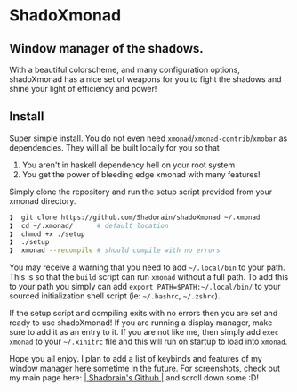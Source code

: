 # ShadoXmonad

## Window manager of the shadows.

With a beautiful colorscheme, and many configuration options, shadoXmonad
has a nice set of weapons for you to fight the shadows and shine your light
of efficiency and power!

## Install

Super simple install. You do not even need `xmonad`/`xmonad-contrib`/`xmobar`
as dependencies. They will all be built locally for you so that

1. You aren't in haskell dependency hell on your root system
2. You get the power of bleeding edge xmonad with many features!

Simply clone the repository and run the setup script provided from your xmonad
directory.

```bash
❱  git clone https://github.com/Shadorain/shadoXmonad ~/.xmonad
❱  cd ~/.xmonad/      # default location
❱  chmod +x ./setup
❱  ./setup
❱  xmonad --recompile # should compile with no errors
```

You may receive a warning that you need to add `~/.local/bin` to your path.
This is so that the `build` script can run `xmonad` without a full path. 
To add this to your path you simply can add `export PATH=$PATH:~/.local/bin/`
to your sourced initialization shell script (ie: `~/.bashrc`, `~/.zshrc`).

If the setup script and compiling exits with no errors then you are set
and ready to use shadoXmonad!
If you are running a display manager, make sure to add it as an entry to it.
If you are not like me, then simply add `exec xmonad` to your `~/.xinitrc` file
and this will run on startup to load into `xmonad`.

Hope you all enjoy. I plan to add a list of keybinds and features of my window
manager here sometime in the future. For screenshots, check out my main page here:
[| Shadorain's Github |](https://github.com/Shadorain) and scroll down some :D!
